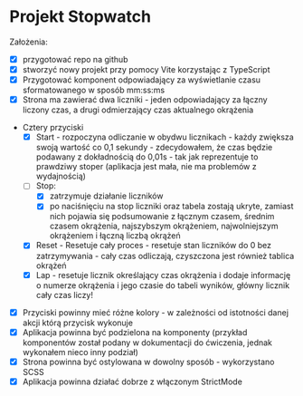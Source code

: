 # Projekt Stopwatch

Założenia:
- [x] przygotować repo na github
- [x] stworzyć nowy projekt przy pomocy Vite korzystając z TypeScript
- [x] Przygotować komponent odpowiadający za wyświetlanie czasu sformatowanego w sposób mm:ss:ms
- [x] Strona ma zawierać dwa liczniki - jeden odpowiadający za łączny liczony czas, a drugi odmierzający czas
aktualnego okrążenia
- Cztery przyciski
  - [x] Start - rozpoczyna odliczanie w obydwu licznikach - każdy zwiększa swoją wartość co 0,1 sekundy - zdecydowałem, że czas będzie podawany z dokładnością do 0,01s - tak jak reprezentuje to prawdziwy stoper (aplikacja jest mała, nie ma problemów z wydajnością)
  - [ ] Stop:
    - [x] zatrzymuje działanie liczników
    - [x] po naciśnięciu na stop liczniki oraz tabela zostają ukryte, zamiast nich pojawia się podsumowanie z łącznym czasem, średnim czasem okrążenia, najszybszym okrążeniem, najwolniejszym okrążeniem i łączną liczbą okrążeń
  - [x] Reset - Resetuje cały proces - resetuje stan liczników do 0 bez zatrzymywania - cały czas odliczają, czyszczona jest również tablica okrążeń
  - [x] Lap - resetuje licznik określający czas okrążenia i dodaje informację o numerze okrążenia i jego czasie do tabeli wyników, główny licznik cały czas liczy!
- [x] Przyciski powinny mieć różne kolory - w zależności od istotności danej akcji którą przycisk wykonuje
- [x] Aplikacja powinna być podzielona na komponenty (przykład komponentów został podany w dokumentacji do ćwiczenia, jednak wykonałem nieco inny podział)
- [x] Strona powinna być ostylowana w dowolny sposób - wykorzystano SCSS
- [x] Aplikacja powinna działać dobrze z włączonym StrictMode